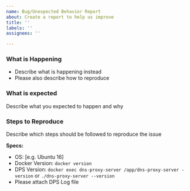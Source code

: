 ```yaml
---
name: Bug/Unexpected Behavior Report
about: Create a report to help us improve
title: ''
labels: ''
assignees: ''

---
```


### What is Happening

* Describe what is happening instead
* Please also describe how to reproduce

### What is expected

Describe what you expected to happen and why

### Steps to Reproduce

Describe which steps should be followed to reproduce the issue

**Specs:**
- OS: [e.g. Ubuntu 16]
- Docker Version: `docker version`
- DPS Version: `docker exec dns-proxy-server /app/dns-proxy-server -version` or `./dns-proxy-server --version`
- Please attach DPS Log file

